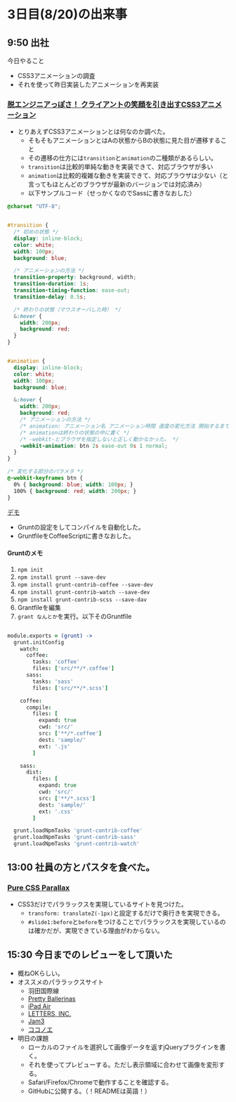 # 3日目(8/20)の出来事

9:50 出社
---


今日やること

- CSS3アニメーションの調査
- それを使って昨日実装したアニメーションを再実装


### [脱エンジニアっぽさ！ クライアントの笑顔を引き出すCSS3アニメーション](http://www.atmarkit.co.jp/ait/articles/1307/04/news002.html)

- とりあえずCSS3アニメーションとは何なのか調べた。
	- そもそもアニメーションとはAの状態からBの状態に見た目が遷移すること
	- その遷移の仕方には`transition`と`animation`の二種類があるらしい。
	- `transition`は比較的単純な動きを実装できて、対応ブラウザが多い
	- `animation`は比較的複雑な動きを実装できて、対応ブラウザは少ない（と言ってもほとんどのブラウザが最新のバージョンでは対応済み）
	- 以下サンプルコード（せっかくなのでSassに書きなおした）

```scss
@charset "UTF-8";


#transition {
  /* 初めの状態 */
  display: inline-block;
  color: white;
  width: 100px;
  background: blue;

  /* アニメーションの方法 */
  transition-property: background, width;
  transition-duration: 1s;
  transition-timing-function: ease-out;
  transition-delay: 0.5s;

  /* 終わりの状態（マウスオーバした時） */
  &:hover {
    width: 200px;
    background: red;
  }
}


#animation {
  display: inline-block;
  color: white;
  width: 100px;
  background: blue;

  &:hover {
    width: 200px;
    background: red;
    /* アニメーションの方法 */
    /* animation: アニメーション名 アニメーション時間 速度の変化方法 開始するまでの時間 繰り返し回数 繰り返し方法; */
    /* animationは終わりの状態の中に書く */
    /* -webkit-とブラウザを指定しないと正しく動かなかった。 */
    -webkit-animation: btn 2s ease-out 0s 1 normal;
  }
}

/* 変化する部分のパラメタ */
@-webkit-keyframes btn {
  0% { background: blue; width: 100px; }
  100% { background: red; width: 200px; }
}
```

[デモ](./demo/sample/index.html)

- Gruntの設定をしてコンパイルを自動化した。
- GruntfileをCoffeeScriptに書きなおした。

#### Gruntのメモ

1. `npm init`
2. `npm install grunt --save-dev`
3. `npm install grunt-contrib-coffee --save-dev`
4. `npm install grunt-contrib-watch --save-dev`
5. `npm install grunt-contrib-scss --save-dav`
6. Grantfileを編集
7. `grant なんとか`を実行。以下そのGruntfile


```coffeescript

module.exports = (grunt) ->
  grunt.initConfig
    watch:
      coffee:
        tasks: 'coffee'
        files: ['src/**/*.coffee']
      sass:
        tasks: 'sass'
        files: ['src/**/*.scss']

    coffee:
      compile:
        files: [
          expand: true
          cwd: 'src/'
          src: ['**/*.coffee']
          dest: 'sample/'
          ext: '.js'
        ]

    sass:
      dist:
        files: [
          expand: true
          cwd: 'src/'
          src: ['**/*.scss']
          dest: 'sample/'
          ext: '.css'
        ]

  grunt.loadNpmTasks 'grunt-contrib-coffee'
  grunt.loadNpmTasks 'grunt-contrib-sass'
  grunt.loadNpmTasks 'grunt-contrib-watch'
```

13:00 社員の方とパスタを食べた。
---

### [Pure CSS Parallax](http://codepen.io/keithclark/pen/JycFw/)
- CSS3だけでパララックスを実現しているサイトを見つけた。
	- `transform: translateZ(-1px)`と設定するだけで奥行きを実現できる。
	- `#slide1:before`と`before`をつけることでパララックスを実現しているのは確かだが、実現できている理由がわからない。


15:30 今日までのレビューをして頂いた
---

- 概ねOKらしい。
- オススメのパララックスサイト
	- 羽田国際線
	- [Pretty Ballerinas](http://prettyballerinas.fen.co.jp/)
	- [iPad Air](https://www.apple.com/jp/ipad-air/)
	- [LETTERS, INC.](http://letters-inc.jp/)
	- [Jam3](http://www.jam3.com/)
	- [ココノエ](http://9ye.jp/)
- 明日の課題
	- ローカルのファイルを選択して画像データを返すjQueryプラグインを書く。
	- それを使ってプレビューする。ただし表示領域に合わせて画像を変形する。
	- Safari/Firefox/Chromeで動作することを確認する。
	- GitHubに公開する。（！READMEは英語！）


